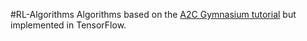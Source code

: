 #RL-Algorithms
Algorithms based on the [A2C Gymnasium tutorial](https://gymnasium.farama.org/tutorials/gymnasium_basics/vector_envs_tutorial/) but implemented in TensorFlow. 
